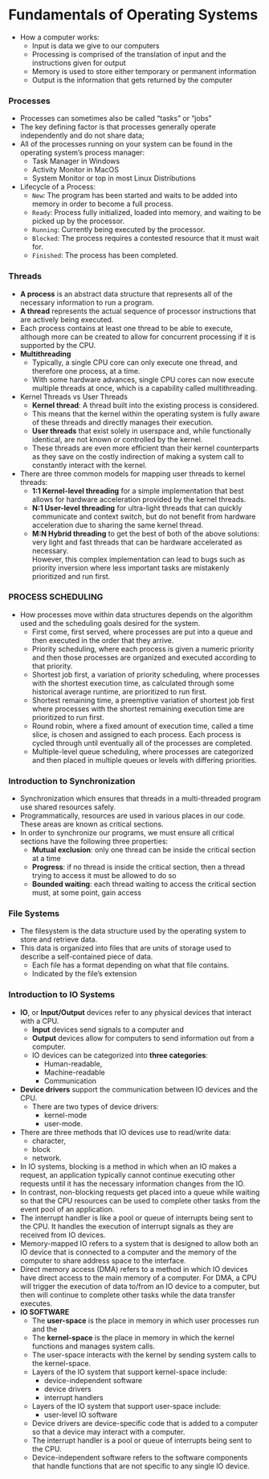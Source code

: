 # Fundamentals of Operating Systems
* How a computer works:
    * Input is data we give to our computers
    * Processing is comprised of the translation of input and the instructions given for output
    * Memory is used to store either temporary or permanent information
    * Output is the information that gets returned by the computer

### Processes
* Processes can sometimes also be called “tasks” or “jobs”
* The key defining factor is that processes generally operate independently and do not share data;
* All of the processes running on your system can be found in the operating system’s process manager:
    * Task Manager in Windows
    * Activity Monitor in MacOS
    * System Monitor or top in most Linux Distributions
* Lifecycle of a Process:
    * `New`: The program has been started and waits to be added into memory in order to become a full process.
    * `Ready`: Process fully initialized, loaded into memory, and waiting to be picked up by the processor.
    * `Running`: Currently being executed by the processor.
    * `Blocked`: The process requires a contested resource that it must wait for.
    * `Finished`: The process has been completed.   

### Threads
* **A process** is an abstract data structure that represents all of the necessary information to run a program.
* **A thread** represents the actual sequence of processor instructions that are actively being executed.
* Each process contains at least one thread to be able to execute, although more can be created to allow for concurrent processing if it is supported by the CPU. 
* **Multithreading**
    * Typically, a single CPU core can only execute one thread, and therefore one process, at a time.
    * With some hardware advances, single CPU cores can now execute multiple threads at once, which is a capability called multithreading.
* Kernel Threads vs User Threads
    * **Kernel thread**: A thread built into the existing process is considered.
    * This means that the kernel within the operating system is fully aware of these threads and directly manages their execution.
    * **User threads** that exist solely in userspace and, while functionally identical, are not known or controlled by the kernel.
    * These threads are even more efficient than their kernel counterparts as they save on the costly indirection of making a system call to constantly interact with the kernel.
* There are three common models for mapping user threads to kernel threads:
    * **1:1 Kernel-level threading** for a simple implementation that best allows for hardware acceleration provided by the kernel threads.
    * **N:1 User-level threading** for ultra-light threads that can quickly communicate and context switch, but do not benefit from hardware acceleration due to sharing the same kernel thread.
    * **M:N Hybrid threading** to get the best of both of the above solutions: very light and fast threads that can be hardware accelerated as necessary.     
    However, this complex implementation can lead to bugs such as priority inversion where less important tasks are mistakenly prioritized and run first.

### PROCESS SCHEDULING
* How processes move within data structures depends on the algorithm used and the scheduling goals desired for the system.
    * First come, first served, where processes are put into a queue and then executed in the order that they arrive.
    * Priority scheduling, where each process is given a numeric priority and then those processes are organized and executed according to that priority.
    * Shortest job first, a variation of priority scheduling, where processes with the shortest execution time, as calculated through some historical average runtime, are prioritized to run first.
    * Shortest remaining time, a preemptive variation of shortest job first where processes with the shortest remaining execution time are prioritized to run first.
    * Round robin, where a fixed amount of execution time, called a time slice, is chosen and assigned to each process. Each process is cycled through until eventually all of the processes are completed.
    * Multiple-level queue scheduling, where processes are categorized and then placed in multiple queues or levels with differing priorities.


### Introduction to Synchronization
* Synchronization which ensures that threads in a multi-threaded program use shared resources safely.
* Programmatically, resources are used in various places in our code. These areas are known as critical sections. 
* In order to synchronize our programs, we must ensure all critical sections have the following three properties:
    * **Mutual exclusion**: only one thread can be inside the critical section at a time
    * **Progress**: if no thread is inside the critical section, then a thread trying to access it must be allowed to do so
    * **Bounded waiting**: each thread waiting to access the critical section must, at some point, gain access

### File Systems
* The filesystem is the data structure used by the operating system to store and retrieve data.
* This data is organized into files that are units of storage used to describe a self-contained piece of data.
    * Each file has a format depending on what that file contains.
    * Indicated by the file’s extension

### Introduction to IO Systems
* **IO**, or **Input/Output** devices refer to any physical devices that interact with a CPU.
    * **Input** devices send signals to a computer and 
    * **Output** devices allow for computers to send information out from a computer.
    * IO devices can be categorized into **three categories**: 
        * Human-readable, 
        * Machine-readable 
        * Communication
* **Device drivers** support the communication between IO devices and the CPU.
    * There are two types of device drivers: 
        * kernel-mode
        * user-mode. 
* There are three methods that IO devices use to read/write data: 
    * character, 
    * block
    * network.
* In IO systems, blocking is a method in which when an IO makes a request, an application typically cannot continue executing other requests until it has the necessary information changes from the IO.
* In contrast, non-blocking requests get placed into a queue while waiting so that the CPU resources can be used to complete other tasks from the event pool of an application.
* The interrupt handler is like a pool or queue of interrupts being sent to the CPU. It handles the execution of interrupt signals as they are received from IO devices.
* Memory-mapped IO refers to a system that is designed to allow both an IO device that is connected to a computer and the memory of the computer to share address space to the interface.
* Direct memory access (DMA) refers to a method in which IO devices have direct access to the main memory of a computer. For DMA, a CPU will trigger the execution of data to/from an IO device to a computer, but then will continue to complete other tasks while the data transfer executes.
* **IO SOFTWARE**
    * The **user-space** is the place in memory in which user processes run and the 
    * The **kernel-space** is the place in memory in which the kernel functions and manages system calls.
    * The user-space interacts with the kernel by sending system calls to the kernel-space.
    * Layers of the IO system that support kernel-space include: 
        * device-independent software 
        * device drivers 
        * interrupt handlers
    * Layers of the IO system that support user-space include: 
        * user-level IO software
    * Device drivers are device-specific code that is added to a computer so that a device may interact with a computer.
    * The interrupt handler is a pool or queue of interrupts being sent to the CPU.
    * Device-independent software refers to the software components that handle functions that are not specific to any single IO device.
